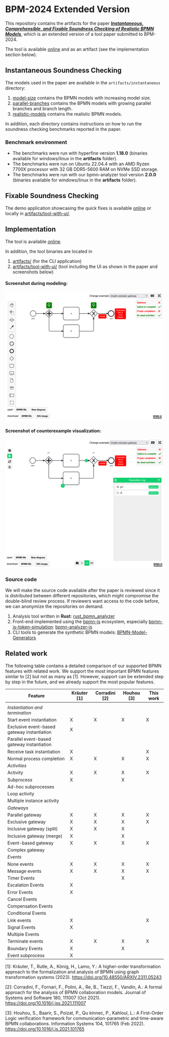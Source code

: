 # BPM-2024 Extended Version

This repository contains the artifacts for the paper [_**Instantaneous, Comprehensible, and Fixable Soundness Checking of Realistic BPMN Models**_](./paper.pdf), which is an extended version of a tool paper submitted to BPM-2024.

The tool is available [online](https://timkraeuter.com/bpmn-analyzer-js/) and as an artifact (see the implementation section below).

## Instantaneous Soundness Checking

The models used in the paper are available in the `artifacts/instantaneous` directory:
1. [model-size](./artifacts/instantaneous/model-size/README.md) contains the BPMN models with increasing model size.
2. [parallel-branches](./artifacts/instantaneous/parallel-branches/README.md) contains the BPMN models with growing parallel branches and branch length.
3. [realistic-models](./artifacts/instantaneous/realistic-models/README.md) contains the realistic BPMN models.

In addition, each directory contains instructions on how to run the soundness checking benchmarks reported in the paper.

### Benchmark environment
- The benchmarks were run with hyperfine version **1.18.0** (binaries available for windows/linux in the **artifacts** folder).
- The benchmarks were run on Ubuntu 22.04.4 with an AMD Ryzen 7700X processor with 32 GB DDR5-5600 RAM on NVMe SSD storage.
- The benchmarks were run with our bpmn-analyzer tool version **2.0.0** (binaries available for windows/linux in the **artifacts** folder).

## Fixable Soundness Checking
The demo application showcasing the quick fixes is available [online](https://timkraeuter.com/bpmn-analyzer-js/) or locally in [artifacts/tool-with-ui/](./artifacts/tool-with-ui/README.md).

## Implementation
The tool is available [online](https://timkraeuter.com/bpmn-analyzer-js/).

In addition, the tool binaries are located in
1. [artifacts/](./artifacts/README.md) (for the CLI application)
2. [artifacts/tool-with-ui/](./artifacts/tool-with-ui/README.md) (tool including the UI as shown in the paper and screenshots below)

#### Screenshot during modeling:
![Screenshot 1 of the tool](./artifacts/images/Screenshot1.png)

#### Screenshot of counterexample visualization:
![Screenshot 2 of the tool](./artifacts/images/Screenshot2.png)

### Source code
We will make the source code available after the paper is reviewed since it is distributed between different repositories, which might compromise the double-blind review process.
If reviewers want access to the code before, we can anonymize the repositories on demand.

1. Analysis tool written in **Rust**: [rust_bpmn_analyzer](https://github.com/timKraeuter/rust_bpmn_analyzer)
2. Front-end implemented using the [bpmn-js](https://github.com/bpmn-io/bpmn-js) ecosystem, especially [bpmn-js-token-simulation](https://github.com/bpmn-io/bpmn-js-token-simulation): [bpmn-analyzer-js](https://github.com/timKraeuter/bpmn-analyzer-js)
3. CLI tools to generate the synthetic BPMN models: [BPMN-Model-Generators](https://github.com/timKraeuter/BPMN-Model-Generators)


## Related work

The following table contains a detailed comparison of our supported BPMN features with related work.
We support the most important BPMN features similar to [2] but not as many as [1].
However, support can be extended step by step in the future, and we already support the most popular features.

| Feature                                     | Kräuter [1] | Corradini [2] | Houhou [3] | This work |
|---------------------------------------------|-------------|---------------|------------|-----------|
|                                             |             |               |            |           |
| _Instantiation and termination_             |             |               |            |           |
| Start event instantiation                   | X           | X             | X          | X         |
| Exclusive event-based gateway instantiation | X           |               |            |           |
| Parallel event-based gateway instantiation  |             |               |            |           |
| Receive task instantiation                  | X           |               |            | X         |
| Normal process completion                   | X           | X             | X          | X         |
| _Activities_                                |             |               |            |           |
| Activity                                    | X           | X             | X          | X         |
| Subprocess                                  | X           |               | X          |           |
| Ad-hoc subprocesses                         |             |               |            |           |
| Loop activity                               |             |               |            |           |
| Multiple instance activity                  |             |               |            |           |
| _Gateways_                                  |             |               |            |           |
| Parallel gateway                            | X           | X             | X          | X         |
| Exclusive gateway                           | X           | X             | X          | X         |
| Inclusive gateway (split)                   | X           | X             | X          |           |
| Inclusive gateway (merge)                   | X           |               | X          |           |
| Event-based gateway                         | X           | X             | X          | X         |
| Complex gateway                             |             |               |            |           |
| _Events_                                    |             |               |            |           |
| None events                                 | X           | X             | X          | X         |
| Message events                              | X           | X             | X          | X         |
| Timer Events                                |             |               | X          |           |
| Escalation Events                           | X           |               |            |           |
| Error Events                                | X           |               |            |           |
| Cancel Events                               |             |               |            |           |
| Compensation Events                         |             |               |            |           |
| Conditional Events                          |             |               |            |           |
| Link events                                 | X           |               |            | X         |
| Signal Events                               | X           |               |            |           |
| Multiple Events                             |             |               |            |           |
| Terminate events                            | X           | X             | X          | X         |
| Boundary Events                             | X           |               | X          |           |
| Event subprocess                            | X           |               |            |           |

[1]: Kräuter, T., Rutle, A., König, H., Lamo, Y.: A higher-order transformation approach to the formalization
and analysis of BPMN using graph transformation systems (2023). https://doi.org/10.48550/ARXIV.2311.05243

[2]: Corradini, F., Fornari, F., Polini, A., Re, B., Tiezzi, F., Vandin, A.: A formal approach for
the analysis of BPMN collaboration models. Journal of Systems and Software 180, 111007 (Oct
2021). https://doi.org/10.1016/j.jss.2021.111007

[3]: Houhou, S., Baarir, S., Poizat, P., Qu ́einnec, P., Kahloul, L.: A First-Order Logic
verification framework for communication-parametric and time-aware BPMN collaborations. Information
Systems 104, 101765 (Feb 2022). https://doi.org/10.1016/j.is.2021.101765
